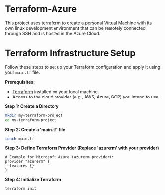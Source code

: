 # Terraform-Azure
This project uses terraform to create a personal Virtual Machine with its own linux development environment that can be remotely connected through SSH and is hosted in the Azure Cloud.

# Terraform Infrastructure Setup

Follow these steps to set up your Terraform configuration and apply it using your `main.tf` file.

**Prerequisites:**
- [Terraform](https://www.terraform.io/downloads.html) installed on your local machine.
- Access to the cloud provider (e.g., AWS, Azure, GCP) you intend to use.

**Step 1: Create a Directory**
```sh
mkdir my-terraform-project
cd my-terraform-project
```
**Step 2: Create a 'main.tf' file**
```sh
touch main.tf
```
**Step 3: Define Terraform Provider (Replace 'azurerm' with your provider)**
```hcl
# Example for Microsoft Azure (azurerm provider):
provider "azurerm" {
  features {}
}
```
**Step 4: Initialize Terraform**
```sh
terraform init
```







